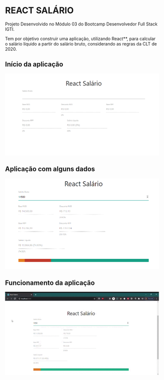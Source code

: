 # REACT SALÁRIO

<p>Projeto Desenvolvido no Módulo 03 do Bootcamp Desenvolvedor Full Stack IGTI.</p>  
<p>Tem por objetivo construir uma aplicação, utilizando React**, para calcular o salário líquido a partir do salário bruto, considerando as regras da CLT de 2020.</p>  

## Início da aplicação 
<img src="React_Salario_Inicial.png">

## Aplicação com alguns dados
<img src="React_Salario.png">

## Funcionamento da aplicação
<img src="React-Salario.gif" width="700px">